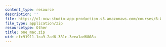 ```yaml
---
content_type: resource
description: ''
file: https://ol-ocw-studio-app-production.s3.amazonaws.com/courses/6-837-computer-graphics-fall-2012/cfc919111ca92ad6381c3eea1ad6808a_one_mac.zip
file_type: application/zip
resourcetype: Other
title: one_mac.zip
uid: cfc91911-1ca9-2ad6-381c-3eea1ad6808a
---
```

